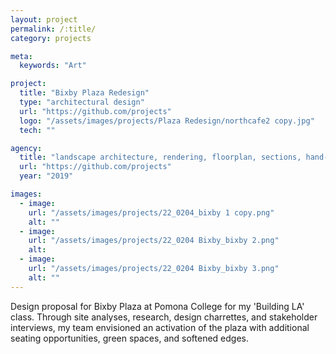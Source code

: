 ```yaml
---
layout: project
permalink: /:title/
category: projects

meta:
  keywords: "Art"

project:
  title: "Bixby Plaza Redesign"
  type: "architectural design"
  url: "https://github.com/projects"
  logo: "/assets/images/projects/Plaza Redesign/northcafe2 copy.jpg"
  tech: ""

agency:
  title: "landscape architecture, rendering, floorplan, sections, hand-built model"
  url: "https://github.com/projects"
  year: "2019"

images:
  - image:
    url: "/assets/images/projects/22_0204_bixby 1 copy.png"
    alt: ""
  - image:
    url: "/assets/images/projects/22_0204 Bixby_bixby 2.png"
    alt:  
  - image:
    url: "/assets/images/projects/22_0204 Bixby_bixby 3.png"
    alt: ""    
---
```

<p>Design proposal for Bixby Plaza at Pomona College for my 'Building LA' class. Through site analyses, research, design charrettes, and stakeholder interviews, my team envisioned an activation of the plaza with additional seating opportunities, green spaces, and softened edges.</p>